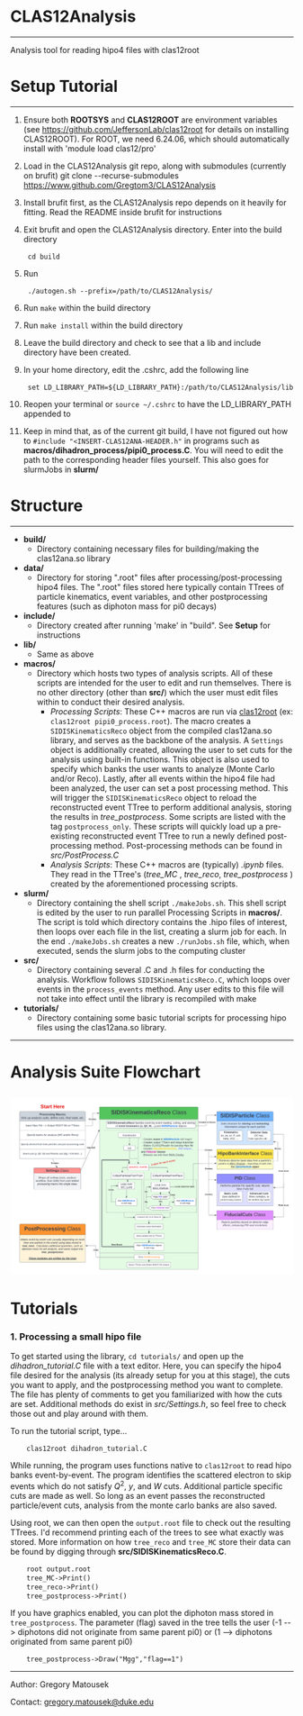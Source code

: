# CLAS12Analysis
---
Analysis tool for reading hipo4 files with clas12root
# Setup Tutorial
---
1. Ensure both **ROOTSYS** and **CLAS12ROOT** are environment variables (see https://github.com/JeffersonLab/clas12root for details on installing CLAS12ROOT). For ROOT, we need 6.24.06, which should automatically install with 'module load clas12/pro'

2. Load in the CLAS12Analysis git repo, along with submodules (currently on brufit)
        git clone --recurse-submodules https://www.github.com/Gregtom3/CLAS12Analysis

3. Install brufit first, as the CLAS12Analysis repo depends on it heavily for fitting. Read the README inside brufit for instructions

4. Exit brufit and open the CLAS12Analysis directory. Enter into the build directory

        cd build
        

5. Run 

        ./autogen.sh --prefix=/path/to/CLAS12Analysis/


6. Run `make` within the build directory

7. Run `make install` within the build directory

8. Leave the build directory and check to see that a lib and include directory have been created.

9. In your home directory, edit the .cshrc, add the following line

        set LD_LIBRARY_PATH=${LD_LIBRARY_PATH}:/path/to/CLAS12Analysis/lib
        
10. Reopen your terminal or `source ~/.cshrc` to have the LD_LIBRARY_PATH appended to


11. Keep in mind that, as of the current git build, I have not figured out how to `#include "<INSERT-CLAS12ANA-HEADER.h"` in programs such as **macros/dihadron_process/pipi0_process.C**. You will need to edit the path to the corresponding header files yourself. This also goes for slurmJobs in **slurm/**

# Structure
---
- **build/**
    - Directory containing necessary files for building/making the clas12ana.so library
- **data/**
    - Directory for storing ".root" files after processing/post-processing hipo4 files. The ".root" files stored here typically contain TTrees of particle kinematics, event variables, and other postprocessing features (such as diphoton mass for pi0 decays)
- **include/**
    - Directory created after running 'make' in "build". See **Setup** for instructions
- **lib/**
    - Same as above
- **macros/**
    - Directory which hosts two types of analysis scripts. All of these scripts are intended for the user to edit and run themselves. There is no other directory (other than **src/**) which the user must edit files within to conduct their desired analysis.
        - *Processing Scripts*: These C++ macros are run via [clas12root](https://github.com/JeffersonLab/clas12root) (ex: `clas12root pipi0_process.root`). The macro creates a `SIDISKinematicsReco` object from the compiled clas12ana.so library, and serves as the backbone of the analysis. A `Settings` object is additionally created, allowing the user to set cuts for the analysis using built-in functions. This object is also used to specify which banks the user wants to analyze (Monte Carlo and/or Reco). Lastly, after all events within the hipo4 file had been analyzed, the user can set a post processing method. This will trigger the `SIDISKinematicsReco` object to reload the reconstructed event TTree to perform additional analysis, storing the results in *tree_postprocess*. Some scripts are listed with the tag `postprocess_only`. These scripts will quickly load up a pre-existing reconstructed event TTree to run a newly defined post-processing method. Post-processing methods can be found in *src/PostProcess.C*
        - *Analysis Scripts*: These C++ macros are (typically) *.ipynb* files. They read in the TTree's (*tree_MC* , *tree_reco*, *tree_postprocess* ) created by the aforementioned processing scripts. 
- **slurm/**
    - Directory containing the shell script `./makeJobs.sh`. This shell script is edited by the user to run parallel Processing Scripts in **macros/**. The script is told which directory contains the .hipo files of interest, then loops over each file in the list, creating a slurm job for each. In the end `./makeJobs.sh` creates a new `./runJobs.sh` file, which, when executed, sends the slurm jobs to the computing cluster
- **src/**
    - Directory containing several .C and .h files for conducting the analysis. Workflow follows `SIDISKinematicsReco.C`, which loops over events in the `process_events` method. Any user edits to this file will not take into effect until the library is recompiled with make
- **tutorials/**
    - Directory containing some basic tutorial scripts for processing hipo files using the clas12ana.so library.
---
# Analysis Suite Flowchart
![FLOWCHART](/util/poster.png)
---
# Tutorials

### 1. Processing a small hipo file


To get started using the library, `cd tutorials/` and open up the *dihadron_tutorial.C* file with a text editor. Here, you can specify the hipo4 file desired for the analysis (its already setup for you at this stage), the cuts you want to apply, and the postprocessing method you want to complete. The file has plenty of comments to get you familiarized with how the cuts are set. Additional methods do exist in *src/Settings.h*, so feel free to check those out and play around with them.

To run the tutorial script, type...

        clas12root dihadron_tutorial.C
        
While running, the program uses functions native to `clas12root` to read hipo banks event-by-event. The program identifies the scattered electron to skip events which do not satisfy $Q^{2}$, $y$, and $W$ cuts. Additional particle specific cuts are made as well. So long as an event passes the reconstructed particle/event cuts, analysis from the monte carlo banks are also saved.

Using root, we can then open the `output.root` file to check out the resulting TTrees. I'd recommend printing each of the trees to see what exactly was stored. More information on how `tree_reco` and `tree_MC` store their data can be found by digging through **src/SIDISKinematicsReco.C**.

        root output.root
        tree_MC->Print()
        tree_reco->Print()
        tree_postprocess->Print()
        
If you have graphics enabled, you can plot the diphoton mass stored in `tree_postprocess`. The parameter (flag) saved in the tree tells the user (-1 --> diphotons did not originate from same parent pi0) or (1 --> diphotons originated from same parent pi0)

        tree_postprocess->Draw("Mgg","flag==1")

---
Author: Gregory Matousek

Contact: gregory.matousek@duke.edu
